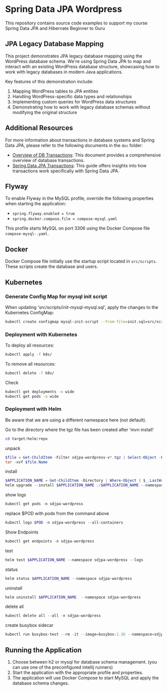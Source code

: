 # Spring Data JPA Wordpress

This repository contains source code examples to support my course Spring Data JPA and Hibernate Beginner to Guru

## JPA Legacy Database Mapping

This project demonstrates JPA legacy database mapping using the WordPress database schema. We're using Spring Data JPA to map and interact with an existing WordPress database structure, showcasing how to work with legacy databases in modern Java applications.

Key features of this demonstration include:

1. Mapping WordPress tables to JPA entities
2. Handling WordPress-specific data types and relationships
3. Implementing custom queries for WordPress data structures
4. Demonstrating how to work with legacy database schemas without modifying the original structure

## Additional Resources

For more information about transactions in database systems and Spring Data JPA, please refer to the following documents in the `doc` folder:

- [Overview of DB Transactions](doc/OverviewOfDBTransactions.pdf): This document provides a comprehensive overview of database transactions.
- [Spring Data JPA Transactions](doc/SpringDataJPATransactions.pdf): This guide offers insights into how transactions work specifically with Spring Data JPA.


## Flyway

To enable Flyway in the MySQL profile, override the following properties when starting the application:
- `spring.flyway.enabled = true`
- `spring.docker.compose.file = compose-mysql.yaml`

This profile starts MySQL on port 3306 using the Docker Compose file `compose-mysql-.yaml`.

## Docker

Docker Compose file initially use the startup script located in `src/scripts`. These scripts create the database and users.

## Kubernetes

### Generate Config Map for mysql init script

When updating 'src/scripts/init-mysql-mysql.sql', apply the changes to the Kubernetes ConfigMap:
```bash
kubectl create configmap mysql-init-script --from-file=init.sql=src/scripts/init-mysql.sql --dry-run=client -o yaml | Out-File -Encoding utf8 k8s/mysql-init-script-configmap.yaml
```

### Deployment with Kubernetes

To deploy all resources:
```bash
kubectl apply -f k8s/
```

To remove all resources:
```bash
kubectl delete -f k8s/
```

Check
```bash
kubectl get deployments -o wide
kubectl get pods -o wide
```

### Deployment with Helm

Be aware that we are using a different namespace here (not default).

Go to the directory where the tgz file has been created after 'mvn install'
```powershell
cd target/helm/repo
```

unpack
```powershell
$file = Get-ChildItem -Filter sdjpa-wordpress-v*.tgz | Select-Object -First 1
tar -xvf $file.Name
```

install
```powershell
$APPLICATION_NAME = Get-ChildItem -Directory | Where-Object { $_.LastWriteTime -ge $file.LastWriteTime } | Select-Object -ExpandProperty Name
helm upgrade --install $APPLICATION_NAME ./$APPLICATION_NAME --namespace sdjpa-wordpress --create-namespace --wait --timeout 5m --debug
```

show logs
```powershell
kubectl get pods -n sdjpa-wordpress
```

replace $POD with pods from the command above
```powershell
kubectl logs $POD -n sdjpa-wordpress --all-containers
```

Show Endpoints
```powershell
kubectl get endpoints -n sdjpa-wordpress
```

test
```powershell
helm test $APPLICATION_NAME --namespace sdjpa-wordpress --logs
```

status
```powershell
helm status $APPLICATION_NAME --namespace sdjpa-wordpress
```

uninstall
```powershell
helm uninstall $APPLICATION_NAME  --namespace sdjpa-wordpress
```

delete all
```powershell
kubectl delete all --all -n sdjpa-wordpress
```

create busybox sidecar
```powershell
kubectl run busybox-test --rm -it --image=busybox:1.36 --namespace=sdjpa-wordpress --command -- sh
```

## Running the Application
1. Choose between h2 or mysql for database schema management. (you can use one of the preconfigured intellij runners)
2. Start the application with the appropriate profile and properties.
3. The application will use Docker Compose to start MySQL and apply the database schema changes.